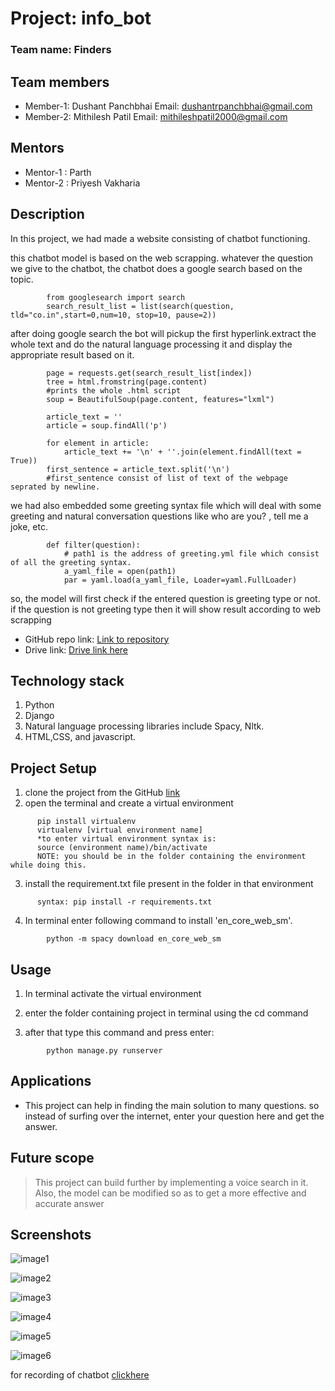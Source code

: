 # Project: info_bot

### Team name: Finders

## Team members
* Member-1: Dushant Panchbhai
  Email: dushantrpanchbhai@gmail.com
* Member-2: Mithilesh Patil
  Email: mithileshpatil2000@gmail.com
 
## Mentors
* Mentor-1 : Parth
* Mentor-2 : Priyesh Vakharia

## Description
In this project, we had made a website consisting of chatbot functioning.

this chatbot model is based on the web scrapping. whatever the question we give to the chatbot, the chatbot does a google search based on the topic.

```
        from googlesearch import search
        search_result_list = list(search(question, tld="co.in",start=0,num=10, stop=10, pause=2))
```

after doing google search the bot will pickup the first hyperlink.extract the whole text and do the natural language processing it and display the appropriate result based on it.
```     #getting page of particular hyperlink. here index means hyperlink number
        page = requests.get(search_result_list[index])
        tree = html.fromstring(page.content)
        #prints the whole .html script
        soup = BeautifulSoup(page.content, features="lxml")
        
        article_text = ''
        article = soup.findAll('p')
        
        for element in article:
            article_text += '\n' + ''.join(element.findAll(text = True))
        first_sentence = article_text.split('\n')
        #first_sentence consist of list of text of the webpage seprated by newline.
```

we had also embedded some greeting syntax file which will deal with some greeting and natural conversation questions like who are you? , tell me a joke, etc.
```
        def filter(question):
            # path1 is the address of greeting.yml file which consist of all the greeting syntax.
            a_yaml_file = open(path1)
            par = yaml.load(a_yaml_file, Loader=yaml.FullLoader)
```
so, the model will first check if the entered question is greeting type or not. if the question is not greeting type then it will show result according to web scrapping

* GitHub repo link: [Link to repository](https://github.com/dushantpanchbhai/chatbot2.git)
* Drive link: [Drive link here](https://drive.google.com/drive/folders/1CIqauP6lBFn7vU7RKxF5kjTZVj47IcwN?usp=sharing)

## Technology stack

1. Python
2. Django
3. Natural language processing libraries include Spacy, Nltk.
4. HTML,CSS, and javascript.

## Project Setup
1. clone the project from the GitHub [link](https://github.com/dushantpanchbhai/chatbot2.git)
2. open the terminal and create a virtual environment
```
      pip install virtualenv
      virtualenv [virtual environment name]
      *to enter virtual environment syntax is:
      source (environment name)/bin/activate
      NOTE: you should be in the folder containing the environment while doing this.
```
3. install the requirement.txt file present in the folder in that environment
```
      syntax: pip install -r requirements.txt
```
4. In terminal enter following command to install 'en_core_web_sm'.
```
        python -m spacy download en_core_web_sm
```
## Usage
1. In terminal activate the virtual environment

2. enter the folder containing project in terminal using the cd command

3. after that type this command and press enter:
```
        python manage.py runserver
```

## Applications

* This project can help in finding the main solution to many questions. so instead of surfing over the internet, enter your question here and get the answer.

## Future scope
>This project can build further by implementing a voice search in it. Also, the model can be modified so as to get a more effective and accurate answer

## Screenshots

![image1](https://drive.google.com/uc?export=view&id=12qPwZT_ceavDAiznWk1w6v83CBMYqULY)


![image2](https://drive.google.com/uc?export=view&id=1iQ_Q-xKiklaa6b2bcroJ3dpOKln6QKqz)


![image3](https://drive.google.com/uc?export=view&id=1RjCcwxe_90M1s68eAecG6CIqhXRZB_3P)


![image4](https://drive.google.com/uc?export=view&id=1NbLU7utpC0hpiGBsnv49HC_Mu2X1ZAD0)


![image5](https://drive.google.com/uc?export=view&id=17FxFzzrmLpoBZ0uS_kzJcv09ofEzo1cc)


![image6](https://drive.google.com/uc?export=view&id=1AnzzH-tpjVJ-RjK--H_-_xsTXwmoDkdC)


for recording of chatbot [clickhere](https://drive.google.com/file/d/1TJXv5YZ3RqRLNuUdWdeF17kH29IWNOcV/view?usp=sharing)
